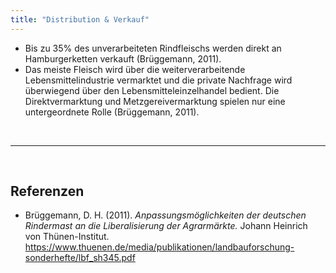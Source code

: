 ```yaml
---
title: "Distribution & Verkauf"
---
```


- Bis zu 35% des unverarbeiteten Rindfleischs werden direkt an Hamburgerketten verkauft (Brüggemann, 2011).
- Das meiste Fleisch wird über die weiterverarbeitende Lebensmittelindustrie vermarktet und die private Nachfrage wird überwiegend über den Lebensmitteleinzelhandel bedient. Die Direktvermarktung und Metzgereivermarktung spielen nur eine untergeordnete Rolle (Brüggemann, 2011). 




<br>

---

<br> 

## Referenzen
- Brüggemann, D. H. (2011). *Anpassungsmöglichkeiten der deutschen Rindermast an die Liberalisierung der Agrarmärkte.* Johann Heinrich von Thünen-Institut. <https://www.thuenen.de/media/publikationen/landbauforschung-sonderhefte/lbf_sh345.pdf>
